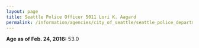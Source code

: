 ```yaml
---
layout: page
title: Seattle Police Officer 5011 Lori K. Aagard
permalink: /information/agencies/city_of_seattle/seattle_police_department/copbook/5011/
---
```


**Age as of Feb. 24, 2016:** 53.0
